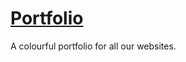 [Portfolio](http://dvbris.com)
==============================

A colourful portfolio for all our websites.
